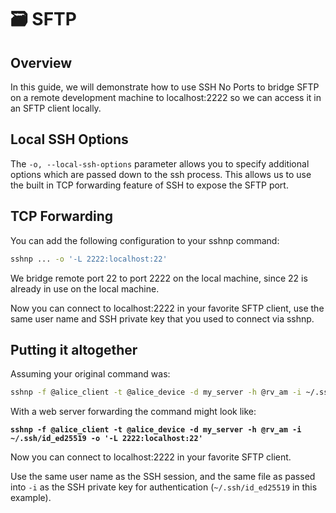 # 🗃 SFTP

## Overview

In this guide, we will demonstrate how to use SSH No Ports to bridge SFTP on a remote development machine to localhost:2222 so we can access it in an SFTP client locally.

## Local SSH Options

The `-o, --local-ssh-options` parameter allows you to specify additional options which are passed down to the ssh process. This allows us to use the built in TCP forwarding feature of SSH to expose the SFTP port.

## TCP Forwarding

You can add the following configuration to your sshnp command:

```bash
sshnp ... -o '-L 2222:localhost:22'
```

We bridge remote port 22 to port 2222 on the local machine, since 22 is already in use on the local machine.

Now you can connect to localhost:2222 in your favorite SFTP client, use the same user name and SSH private key that you used to connect via sshnp.

## Putting it altogether

Assuming your original command was:

```bash
sshnp -f @alice_client -t @alice_device -d my_server -h @rv_am -i ~/.ssh/id_ed25519
```

With a web server forwarding the command might look like:

<pre class="language-bash"><code class="lang-bash"><strong>sshnp -f @alice_client -t @alice_device -d my_server -h @rv_am -i ~/.ssh/id_ed25519 -o '-L 2222:localhost:22'
</strong></code></pre>

Now you can connect to localhost:2222 in your favorite SFTP client.&#x20;

Use the same user name as the SSH session, and the same file as passed into `-i` as the SSH private key for authentication (`~/.ssh/id_ed25519` in this example).
